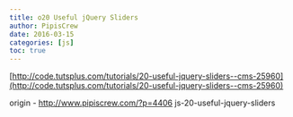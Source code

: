 ```yaml
---
title: o20 Useful jQuery Sliders
author: PipisCrew
date: 2016-03-15
categories: [js]
toc: true
---
```


[http://code.tutsplus.com/tutorials/20-useful-jquery-sliders--cms-25960](http://code.tutsplus.com/tutorials/20-useful-jquery-sliders--cms-25960)

origin - http://www.pipiscrew.com/?p=4406 js-20-useful-jquery-sliders